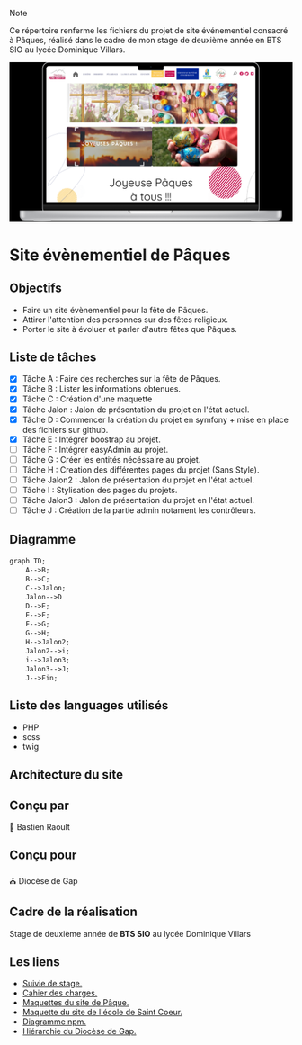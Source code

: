 > [!NOTE]
> Ce répertoire renferme les fichiers du projet de site événementiel consacré à Pâques, réalisé dans le cadre de mon stage de deuxième année en BTS SIO au lycée Dominique Villars.

![Visuel du site](./Visuel.png)
# Site évènementiel de Pâques 

 ## Objectifs
  - Faire un site évènementiel pour la fête de Pâques.
  - Attirer l'attention des personnes sur des fêtes religieux.
  - Porter le site à évoluer et parler d'autre fêtes que Pâques.

## Liste de tâches
- [X] Tâche A : Faire des recherches sur la fête de Pâques.
- [X] Tâche B : Lister les informations obtenues.
- [X] Tâche C : Création d'une maquette
- [X] Tâche Jalon : Jalon de présentation du projet en l'état actuel.
- [X] Tâche D : Commencer la création du projet en symfony + mise en place des fichiers sur github.
- [X] Tâche E : Intégrer boostrap au projet.
- [ ] Tâche F : Intégrer easyAdmin au projet.
- [ ] Tâche G : Créer les entités nécéssaire au projet.
- [ ] Tâche H : Creation des différentes pages du projet (Sans Style).
- [ ] Tâche Jalon2 : Jalon de présentation du projet en l'état actuel.
- [ ] Tâche I : Stylisation des pages du projets.
- [ ] Tâche Jalon3 : Jalon de présentation du projet en l'état actuel.
- [ ] Tâche J : Création de la partie admin notament les contrôleurs.

## Diagramme

```mermaid
graph TD;
    A-->B;
    B-->C;
    C-->Jalon;
    Jalon-->D
    D-->E;
    E-->F;
    F-->G;
    G-->H;
    H-->Jalon2;
    Jalon2-->i;
    i-->Jalon3;
    Jalon3-->J;
    J-->Fin;
```

## Liste des languages utilisés
- PHP
- scss
- twig

## Architecture du site

## Conçu par
:wave: Bastien Raoult

## Conçu pour
:church: Diocèse de Gap

## Cadre de la réalisation
Stage de deuxième année de <b>BTS SIO</b> au lycée Dominique Villars

## Les liens
- [Suivie de stage.](https://docs.google.com/document/d/19riinlN57bzkztlI_Pb8UdQf1YqKHO0ervbC9oBJK6Q/edit#heading=h.mbjsiz6n6jlo)
- [Cahier des charges.](https://docs.google.com/document/d/1P0kyywvMcfMYqyHCLGkM-YLVYJBDp6XoYpLlRj58eXc/edit)
- [Maquettes du site de Pâque.](https://www.figma.com/file/djjyoE4gJxyb7ZBRsuklYQ/Dioc%C3%A8se-Gap?type=design&node-id=0-1&mode=design&t=xzWRQ3dhKk9a0I7z-0)
- [Maquette du site de l'école de Saint Coeur.](https://www.figma.com/file/Z88W21siLG6TkDl0R2A7S5/Ecole-Saint-Coeur?type=design&node-id=0-1&mode=design&t=YSzzvPmzmqze3jq8-0)
- [Diagramme npm.](https://app.diagrams.net/#G1FJQcjcVBjJwD1fVKMcPn8zz_wdhhxCQq)
- [Hiérarchie du Diocèse de Gap.](https://miro.com/app/board/uXjVN8CY260=/)

